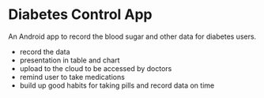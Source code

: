 # Diabetes Control App

An Android app to record the blood sugar and other data for diabetes users.

- record the data
- presentation in table and chart
- upload to the cloud to be accessed by doctors
- remind user to take medications
- build up good habits for taking pills and record data on time
